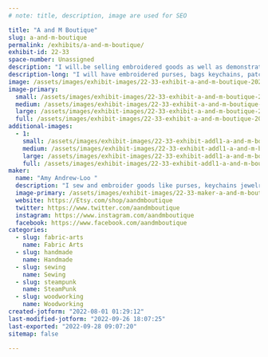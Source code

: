 ```yaml
---
# note: title, description, image are used for SEO

title: "A and M Boutique"
slug: a-and-m-boutique
permalink: /exhibits/a-and-m-boutique/
exhibit-id: 22-33
space-number: Unassigned
description: "I will.be selling embroidered goods as well as demonstrating sewing and embroidery  for attendees"
description-long: "I will have embroidered purses, bags keychains, patches and vinyl jewelry.  I will.bring my sewing machine and demonstrate how to make products as well as showing how I add hardware to keychains and  jewelry. "
image: /assets/images/exhibit-images/22-33-exhibit-a-and-m-boutique-20220602-213845-large.jpg
image-primary: 
  small: /assets/images/exhibit-images/22-33-exhibit-a-and-m-boutique-20220602-213845-small.jpg
  medium: /assets/images/exhibit-images/22-33-exhibit-a-and-m-boutique-20220602-213845-medium.jpg
  large: /assets/images/exhibit-images/22-33-exhibit-a-and-m-boutique-20220602-213845-large.jpg
  full: /assets/images/exhibit-images/22-33-exhibit-a-and-m-boutique-20220602-213845-full.jpg
additional-images: 
  - 1:
    small: /assets/images/exhibit-images/22-33-exhibit-addl1-a-and-m-boutique-20211021-221731-small.jpg
    medium: /assets/images/exhibit-images/22-33-exhibit-addl1-a-and-m-boutique-20211021-221731-medium.jpg
    large: /assets/images/exhibit-images/22-33-exhibit-addl1-a-and-m-boutique-20211021-221731-large.jpg
    full: /assets/images/exhibit-images/22-33-exhibit-addl1-a-and-m-boutique-20211021-221731-full.jpg
maker: 
  name: "Amy Andrew-Loo "
  description: "I sew and embroider goods like purses, keychains jewelry  patches"
  image-primary: /assets/images/exhibit-images/22-33-maker-a-and-m-boutique-20220326-131324-medium.jpg
  website: https://Etsy.com/shop/aandmboutique 
  twitter: https://www.twitter.com/aandmboutique 
  instagram: https://www.instagram.com/aandmboutique
  facebook: https://www.facebook.com/aandmboutique
categories: 
  - slug: fabric-arts
    name: Fabric Arts
  - slug: handmade
    name: Handmade
  - slug: sewing
    name: Sewing
  - slug: steampunk
    name: SteamPunk
  - slug: woodworking
    name: Woodworking
created-jotform: "2022-08-01 01:29:12"
last-modified-jotform: "2022-09-26 18:07:25"
last-exported: "2022-09-28 09:07:20"
sitemap: false

---
```

